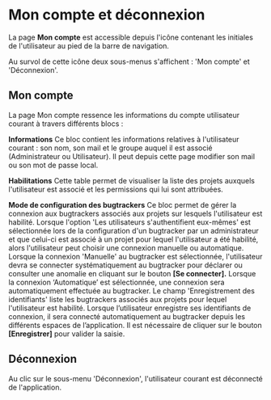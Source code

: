 # Mon compte et déconnexion

La page **Mon compte** est accessible depuis l'icône contenant les initiales de l'utilisateur au pied de la barre de navigation.

Au survol de cette icône deux sous-menus s'affichent  : 'Mon compte' et 'Déconnexion'.
## Mon compte
La page Mon compte ressence les informations du compte utilisateur courant à travers différents blocs :

**Informations**
Ce bloc contient les informations relatives à l'utilisateur courant : son nom, son mail et le groupe auquel il est associé (Administrateur ou Utilisateur). Il peut depuis cette page modifier son mail ou son mot de passe local. 
 
**Habilitations**
Cette table permet de visualiser la liste des projets auxquels l'utilisateur est associé et les permissions qui lui sont attribuées.

**Mode de configuration des bugtrackers**
Ce bloc permet de gérer la connexion aux bugtrackers associés aux projets sur lesquels l'utilisateur est habilité. 
Lorsque l'option 'Les utilisateurs s'authentifient eux-mêmes' est sélectionnée lors de la configuration d'un bugtracker par un administrateur et que celui-ci est associé à un projet pour lequel l'utilisateur a été habilité, alors l'utilisateur peut choisir une connexion manuelle ou automatique.
Lorsque la connexion 'Manuelle' au bugtracker est sélectionnée, l'utilisateur devra se connecter systématiquement au bugtracker pour déclarer ou consulter une anomalie en cliquant sur le bouton **[Se connecter].**
Lorsque la connexion ‘Automatique’ est sélectionnée, une connexion sera automatiquement effectuée au bugtracker.
Le champ 'Enregistrement des identifiants' liste les bugtrackers associés aux projets pour lequel l'utilisateur est habilité. Lorsque l’utilisateur enregistre ses identifiants de connexion, il sera connecté automatiquement au bugtracker depuis les différents espaces de l’application. Il est nécessaire de cliquer sur le bouton **[Enregistrer]** pour valider la saisie.
## Déconnexion
Au clic sur le sous-menu 'Déconnexion', l'utilisateur courant est déconnecté de l'application.


 

		


<!--stackedit_data:
eyJoaXN0b3J5IjpbLTE0MTI3NjczMTJdfQ==
-->